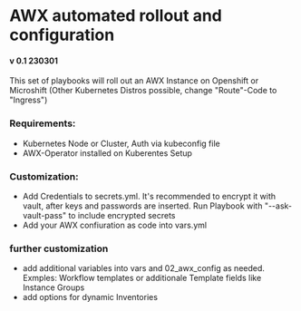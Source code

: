 # AWX automated rollout and configuration
#### v 0.1 230301

This set of playbooks will roll out an AWX Instance on Openshift or Microshift (Other Kubernetes Distros possible, change "Route"-Code to "Ingress")

### Requirements:
 - Kubernetes Node or Cluster, Auth via kubeconfig file
 - AWX-Operator installed on Kuberentes Setup

### Customization:
  - Add Credentials to secrets.yml. It's recommended to encrypt it with vault, after keys and passwords are inserted. Run Playbook with "--ask-vault-pass" to include encrypted secrets
  - Add your AWX confiuration as code into vars.yml

### further customization
 - add additional variables into vars and 02_awx_config as needed. Exmples: Workflow templates or additionale Template fields like Instance Groups
 - add options for dynamic Inventories

